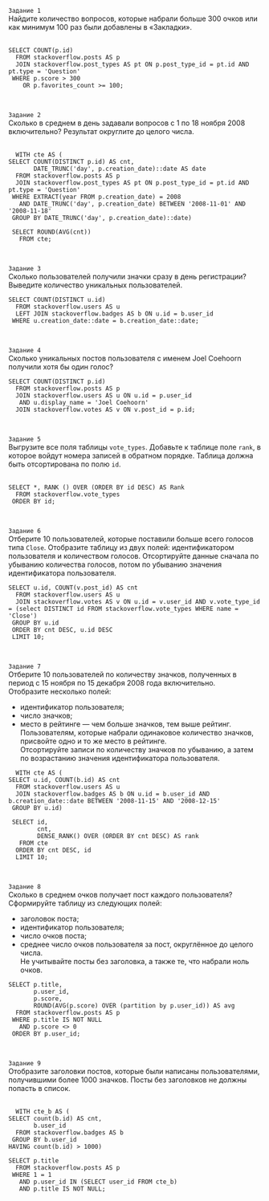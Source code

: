 ```Задание 1```  
Найдите количество вопросов, которые набрали больше 300 очков или как минимум 100 раз были добавлены в «Закладки».  
<br>
```
SELECT COUNT(p.id)  
  FROM stackoverflow.posts AS p  
  JOIN stackoverflow.post_types AS pt ON p.post_type_id = pt.id AND pt.type = 'Question'    
 WHERE p.score > 300  
    OR p.favorites_count >= 100;  
```
<br>  

```Задание 2```  
Сколько в среднем в день задавали вопросов с 1 по 18 ноября 2008 включительно? Результат округлите до целого числа.  
<br>  
```
  WITH cte AS (
SELECT COUNT(DISTINCT p.id) AS cnt,
       DATE_TRUNC('day', p.creation_date)::date AS date
  FROM stackoverflow.posts AS p
  JOIN stackoverflow.post_types AS pt ON p.post_type_id = pt.id AND pt.type = 'Question'  
 WHERE EXTRACT(year FROM p.creation_date) = 2008
   AND DATE_TRUNC('day', p.creation_date) BETWEEN '2008-11-01' AND '2008-11-18'
 GROUP BY DATE_TRUNC('day', p.creation_date)::date)
 
 SELECT ROUND(AVG(cnt))
   FROM cte;
```
<br>  

```Задание 3```  
Сколько пользователей получили значки сразу в день регистрации? Выведите количество уникальных пользователей.
<br>  
```
SELECT COUNT(DISTINCT u.id)  
  FROM stackoverflow.users AS u  
  LEFT JOIN stackoverflow.badges AS b ON u.id = b.user_id  
 WHERE u.creation_date::date = b.creation_date::date;  
```
<br>  

```Задание 4```  
Сколько уникальных постов пользователя с именем Joel Coehoorn получили хотя бы один голос?
<br>  
```
SELECT COUNT(DISTINCT p.id)  
  FROM stackoverflow.posts AS p  
  JOIN stackoverflow.users AS u ON u.id = p.user_id  
   AND u.display_name = 'Joel Coehoorn'  
  JOIN stackoverflow.votes AS v ON v.post_id = p.id;   
```
<br>  

```Задание 5```  
Выгрузите все поля таблицы ```vote_types```. Добавьте к таблице поле ```rank```, в которое войдут номера записей в обратном порядке. Таблица должна быть отсортирована по полю ```id```.  
<br>  
```
SELECT *, RANK () OVER (ORDER BY id DESC) AS Rank
  FROM stackoverflow.vote_types
 ORDER BY id;
```
<br>  

```Задание 6```  
Отберите 10 пользователей, которые поставили больше всего голосов типа ```Close```. Отобразите таблицу из двух полей: идентификатором пользователя и количеством голосов. Отсортируйте данные сначала по убыванию количества голосов, потом по убыванию значения идентификатора пользователя. 
<br>  
```
SELECT u.id, COUNT(v.post_id) AS cnt  
  FROM stackoverflow.users AS u  
  JOIN stackoverflow.votes AS v ON u.id = v.user_id AND v.vote_type_id = (select DISTINCT id FROM stackoverflow.vote_types WHERE name = 'Close')  
 GROUP BY u.id  
 ORDER BY cnt DESC, u.id DESC  
 LIMIT 10;  
```
<br>  

```Задание 7```  
Отберите 10 пользователей по количеству значков, полученных в период с 15 ноября по 15 декабря 2008 года включительно.  
Отобразите несколько полей:  
* идентификатор пользователя;  
* число значков;  
* место в рейтинге — чем больше значков, тем выше рейтинг.
Пользователям, которые набрали одинаковое количество значков, присвойте одно и то же место в рейтинге.  
Отсортируйте записи по количеству значков по убыванию, а затем по возрастанию значения идентификатора пользователя.   
  
```
  WITH cte AS (  
SELECT u.id, COUNT(b.id) AS cnt  
  FROM stackoverflow.users AS u  
  JOIN stackoverflow.badges AS b ON u.id = b.user_id AND b.creation_date::date BETWEEN '2008-11-15' AND '2008-12-15'  
 GROUP BY u.id)  
 
 SELECT id,   
        cnt,  
        DENSE_RANK() OVER (ORDER BY cnt DESC) AS rank  
   FROM cte  
  ORDER BY cnt DESC, id  
  LIMIT 10;  
```
<br>  

```Задание 8```  
Сколько в среднем очков получает пост каждого пользователя?  
Сформируйте таблицу из следующих полей:  
* заголовок поста;  
* идентификатор пользователя;  
* число очков поста;  
* среднее число очков пользователя за пост, округлённое до целого числа.  
Не учитывайте посты без заголовка, а также те, что набрали ноль очков.  


```
SELECT p.title,  
       p.user_id,  
       p.score,  
       ROUND(AVG(p.score) OVER (partition by p.user_id)) AS avg  
  FROM stackoverflow.posts AS p  
 WHERE p.title IS NOT NULL  
   AND p.score <> 0  
 ORDER BY p.user_id;  
```
<br>  

```Задание 9```  
Отобразите заголовки постов, которые были написаны пользователями, получившими более 1000 значков. Посты без заголовков не должны попасть в список.  
<br>  
```
  WITH cte_b AS (  
SELECT count(b.id) AS cnt,   
       b.user_id  
  FROM stackoverflow.badges AS b  
 GROUP BY b.user_id  
HAVING count(b.id) > 1000)  
  
SELECT p.title  
  FROM stackoverflow.posts AS p  
 WHERE 1 = 1  
   AND p.user_id IN (SELECT user_id FROM cte_b)  
   AND p.title IS NOT NULL;  
```
